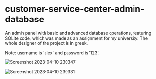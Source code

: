 # customer-service-center-admin-database

An admin panel with basic and advanced database operations, featuring SQLite code, which was made as an assignment for my university. The whole designer of the project is in greek.

Note: username is 'alex' and password is '123'.

![Screenshot 2023-04-10 230347](https://user-images.githubusercontent.com/98465741/230987840-6f691cc8-1da6-44c3-82f1-6a2dadea35d7.png)


![Screenshot 2023-04-10 230331](https://user-images.githubusercontent.com/98465741/230987850-2768e1ff-401e-40b4-abaf-96f09672cc9b.png)
